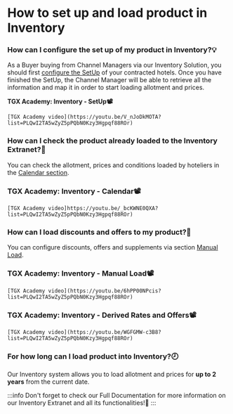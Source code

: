 ﻿---
sidebar_position: 1
---

# How to set up and load product in Inventory

### How can I configure the set up of my product in Inventory?💡
As a Buyer buying from Channel Managers via our Inventory Solution, you should first [configure the SetUp](https://docs.travelgatex.com/inventory-x/extranet/load-product/setup/) of your contracted hotels. Once you have finished the SetUp, the Channel Manager will be able to retrieve all the information and map it in order to start loading allotment and prices.

**TGX Academy: Inventory - SetUp📽️**

```
[TGX Academy video](https://youtu.be/V_nJoDkMOTA?list=PLQwI2TA5wZyZ5pPQbN0Kzy3Hgpqf88ROr)
```

### How can I check the product already loaded to the Inventory Extranet?📅
You can check the allotment, prices and conditions loaded by hoteliers in the [Calendar section](https://docs.travelgatex.com/inventory-x/extranet/load-product/calendar/).

### TGX Academy: Inventory - Calendar📽️

```
[TGX Academy video]https://youtu.be/_bcKWNE0QXA?list=PLQwI2TA5wZyZ5pPQbN0Kzy3Hgpqf88ROr)
```


### How can I load discounts and offers to my product?🚀
You can configure discounts, offers and supplements via section [Manual Load](https://docs.travelgatex.com/inventory-x/extranet/load-product/manual-load/).

### TGX Academy: Inventory - Manual Load📽️

```
[TGX Academy video](https://youtu.be/6hPP00NPcis?list=PLQwI2TA5wZyZ5pPQbN0Kzy3Hgpqf88ROr)
```

### TGX Academy: Inventory - Derived Rates and Offers📽️

 ```
[TGX Academy video](https://youtu.be/WGFGMW-c3B8?list=PLQwI2TA5wZyZ5pPQbN0Kzy3Hgpqf88ROr)
```

### For how long can I load product into Inventory?🕗
Our Inventory system allows you to load allotment and prices for **up to 2 years** from the current date.

 
:::info
Don't forget to check our Full Documentation for more information on our Inventory Extranet and all its functionalities!🚀
:::